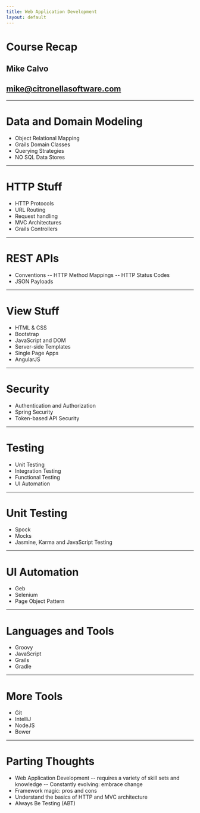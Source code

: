 ```yaml
---
title: Web Application Development
layout: default
---
```


# Course Recap

## Mike Calvo

## mike@citronellasoftware.com

---

# Data and Domain Modeling

- Object Relational Mapping
- Grails Domain Classes
- Querying Strategies
- NO SQL Data Stores

---

# HTTP Stuff

- HTTP Protocols
- URL Routing
- Request handling
- MVC Architectures
- Grails Controllers

---

# REST APIs

- Conventions
-- HTTP Method Mappings
-- HTTP Status Codes
- JSON Payloads

---

# View Stuff

- HTML & CSS
- Bootstrap
- JavaScript and DOM
- Server-side Templates
- Single Page Apps
- AngularJS

---

# Security

- Authentication and Authorization
- Spring Security
- Token-based API Security

---

# Testing

- Unit Testing
- Integration Testing
- Functional Testing
- UI Automation

---

# Unit Testing

- Spock
- Mocks
- Jasmine, Karma and JavaScript Testing

---

# UI Automation

- Geb
- Selenium
- Page Object Pattern

---

# Languages and Tools

- Groovy
- JavaScript
- Grails
- Gradle

---

# More Tools

- Git
- IntelliJ
- NodeJS
- Bower

---

# Parting Thoughts

- Web Application Development
-- requires a variety of skill sets and knowledge
-- Constantly evolving: embrace change
- Framework magic: pros and cons
- Understand the basics of HTTP and MVC architecture
- Always Be Testing (ABT)
